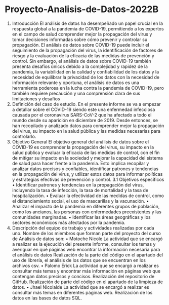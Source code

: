 # Proyecto-Analisis-de-Datos-2022B
1. Introducción
El análisis de datos ha desempeñado un papel crucial 
en la respuesta global a la pandemia de COVID-19, 
permitiendo a los expertos en el campo de salud 
comprender mejor la propagación del virus y tomar 
decisiones informadas sobre cómo prevenir y 
controlar su propagación. El análisis de datos sobre 
COVID-19 puede incluir el seguimiento de la 
propagación del virus, la identificación de factores de 
riesgo y la evaluación de la eficacia de las medidas de 
prevención y control. Sin embargo, el análisis de datos 
sobre COVID-19 también presenta desafíos únicos 
debido a la complejidad y rapidez de la pandemia, la 
variabilidad en la calidad y confiabilidad de los datos y 
la necesidad de equilibrar la privacidad de los datos 
con la necesidad de información relevante y oportuna, 
el análisis de datos es una herramienta poderosa en la 
lucha contra la pandemia de COVID-19, pero también 
requiere precaución y una comprensión clara de sus 
limitaciones y desafíos
2. Definición del caso de estudio.
En el presente informe se va a empezar a detallar
sobre el COVID-19 siendo este una enfermedad 
infecciosa causada por el coronavirus SARS-CoV-2 que 
ha afectado a todo el mundo desde su aparición en 
diciembre de 2019. Desde entonces, se han 
recopilado y analizado datos para comprender mejor 
la propagación del virus, su impacto en la salud 
pública y las medidas necesarias para controlarlo.
3. Objetivo General
El objetivo general del análisis de datos sobre el 
COVID-19 es comprender la propagación del virus, su 
impacto en la salud pública y evaluar la eficacia de las 
medidas de control, con el fin de mitigar su impacto 
en la sociedad y mejorar la capacidad del sistema de 
salud para hacer frente a la pandemia. Esto implica 
recopilar y analizar datos precisos y confiables, 
identificar patrones y tendencias en la propagación 
del virus, y utilizar estos datos para informar políticas 
y estrategias efectivas de prevención y control.
3.1 Objetivos específicos 
• Identificar patrones y tendencias en la 
propagación del virus, incluyendo la tasa de 
infección, la tasa de mortalidad y la tasa de 
hospitalización.
• Evaluar la efectividad de las medidas de 
control, como el distanciamiento social, el uso 
de mascarillas y la vacunación.
• Analizar el impacto de la pandemia en 
diferentes grupos de población, como los 
ancianos, las personas con enfermedades 
preexistentes y las comunidades marginadas.
• Identificar las áreas geográficas y los sectores 
económicos más afectados por la pandemia. 
4. Descripción del equipo de trabajo 
y actividades realizadas por cada 
uno.
Nombre de los miembros que forman parte del
proyecto del curso de Análisis de datos son:
• Motoche Nicole 
La actividad que se encargó a realizar es la ejecución
del presente informe, consultar los temas y averiguar 
en qué páginas web encontrar la información 
necesaria para el análisis de datos
Realización de la parte del código en el apartado del
uso de librería, el análisis de los datos que se 
encuentran en los archivos csv. 
• Palomo Erick 
La actividad que se encargó a realizar es consultar más 
temas y encontrar más información en páginas web 
que contengan datos precisos y concisos.
Realización del repositorio de GitHub. 
Realización de parte del código en el apartado de la 
limpieza de datos. 
• Jhael Nicolalde 
La actividad que se encargó a realizar es consultar más 
temas en diferentes páginas web. 
Realización de los datos en las bases de datos SQL.
